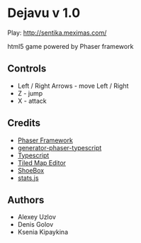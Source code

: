 Dejavu v 1.0
======
Play: http://sentika.meximas.com/

html5 game powered by Phaser framework

Controls
------
- Left / Right Arrows - move Left / Right
- Z - jump
- X - attack

Credits
------
- [Phaser Framework]
- [generator-phaser-typescript]
- [Typescript]
- [Tiled Map Editor]
- [ShoeBox]
- [stats.js]

Authors
------
- Alexey Uzlov
- Denis Golov
- Ksenia Kipaykina

[Phaser Framework]:http://phaser.io
[generator-phaser-typescript]:https://github.com/rcolinray/generator-phaser-typescript
[Typescript]:http://www.typescriptlang.org
[Tiled Map Editor]:http://www.mapeditor.org
[ShoeBox]:http://renderhjs.net/shoebox
[stats.js]:https://github.com/mrdoob/stats.js
